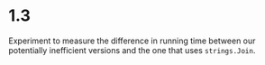 # 1.3

Experiment to measure the difference in running time between our potentially inefficient versions and the one that uses `strings.Join`.
